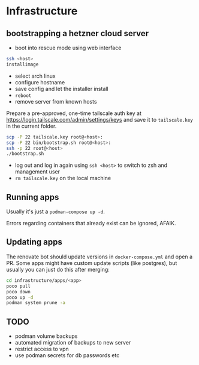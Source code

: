 # Infrastructure

## bootstrapping a hetzner cloud server

- boot into rescue mode using web interface

```sh
ssh <host>
installimage
```

- select arch linux
- configure hostname
- save config and let the installer install
- `reboot`
- remove server from known hosts

Prepare a pre-approved, one-time tailscale auth key at https://login.tailscale.com/admin/settings/keys and save it to `tailscale.key` in the current folder.

```sh
scp -P 22 tailscale.key root@<host>:
scp -P 22 bin/bootstrap.sh root@<host>:
ssh -p 22 root@<host>
./bootstrap.sh
```

- log out and log in again using `ssh <host>` to switch to zsh and management user
- `rm tailscale.key` on the local machine

## Running apps

Usually it's just a `podman-compose up -d`.

Errors regarding containers that already exist can be ignored, AFAIK.

## Updating apps

The renovate bot should update versions in `docker-compose.yml` and open a PR. Some apps might have custom update scripts (like postgres), but usually you can just do this after merging:

```sh
cd infrastructure/apps/<app>
poco pull
poco down
poco up -d
podman system prune -a
```

## TODO

- podman volume backups 
- automated migration of backups to new server
- restrict access to vpn
- use podman secrets for db passwords etc